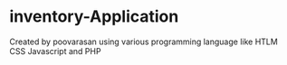 # inventory-Application
Created by poovarasan using various programming language like HTLM CSS Javascript and PHP
